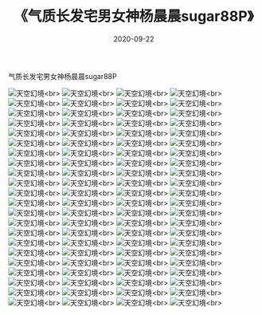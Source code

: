 ﻿---
layout: post
title: 《气质长发宅男女神杨晨晨sugar88P》
date: 2020-09-22
img: http://photo.orgx.cf/性感/2020/气质长发宅男女神杨晨晨sugar88P/000.jpg
tags: [美女,性感,泳衣]
---

气质长发宅男女神杨晨晨sugar88P



![天空幻境](http://photo.orgx.cf/性感/2020/气质长发宅男女神杨晨晨sugar88P/001.jpg''天空幻境'')<br>
![天空幻境](http://photo.orgx.cf/性感/2020/气质长发宅男女神杨晨晨sugar88P/002.jpg''天空幻境'')<br>
![天空幻境](http://photo.orgx.cf/性感/2020/气质长发宅男女神杨晨晨sugar88P/003.jpg''天空幻境'')<br>
![天空幻境](http://photo.orgx.cf/性感/2020/气质长发宅男女神杨晨晨sugar88P/004.jpg''天空幻境'')<br>
![天空幻境](http://photo.orgx.cf/性感/2020/气质长发宅男女神杨晨晨sugar88P/005.jpg''天空幻境'')<br>
![天空幻境](http://photo.orgx.cf/性感/2020/气质长发宅男女神杨晨晨sugar88P/006.jpg''天空幻境'')<br>
![天空幻境](http://photo.orgx.cf/性感/2020/气质长发宅男女神杨晨晨sugar88P/007.jpg''天空幻境'')<br>
![天空幻境](http://photo.orgx.cf/性感/2020/气质长发宅男女神杨晨晨sugar88P/008.jpg''天空幻境'')<br>
![天空幻境](http://photo.orgx.cf/性感/2020/气质长发宅男女神杨晨晨sugar88P/009.jpg''天空幻境'')<br>
![天空幻境](http://photo.orgx.cf/性感/2020/气质长发宅男女神杨晨晨sugar88P/010.jpg''天空幻境'')<br>
![天空幻境](http://photo.orgx.cf/性感/2020/气质长发宅男女神杨晨晨sugar88P/011.jpg''天空幻境'')<br>
![天空幻境](http://photo.orgx.cf/性感/2020/气质长发宅男女神杨晨晨sugar88P/012.jpg''天空幻境'')<br>
![天空幻境](http://photo.orgx.cf/性感/2020/气质长发宅男女神杨晨晨sugar88P/013.jpg''天空幻境'')<br>
![天空幻境](http://photo.orgx.cf/性感/2020/气质长发宅男女神杨晨晨sugar88P/014.jpg''天空幻境'')<br>
![天空幻境](http://photo.orgx.cf/性感/2020/气质长发宅男女神杨晨晨sugar88P/015.jpg''天空幻境'')<br>
![天空幻境](http://photo.orgx.cf/性感/2020/气质长发宅男女神杨晨晨sugar88P/016.jpg''天空幻境'')<br>
![天空幻境](http://photo.orgx.cf/性感/2020/气质长发宅男女神杨晨晨sugar88P/017.jpg''天空幻境'')<br>
![天空幻境](http://photo.orgx.cf/性感/2020/气质长发宅男女神杨晨晨sugar88P/018.jpg''天空幻境'')<br>
![天空幻境](http://photo.orgx.cf/性感/2020/气质长发宅男女神杨晨晨sugar88P/019.jpg''天空幻境'')<br>
![天空幻境](http://photo.orgx.cf/性感/2020/气质长发宅男女神杨晨晨sugar88P/020.jpg''天空幻境'')<br>
![天空幻境](http://photo.orgx.cf/性感/2020/气质长发宅男女神杨晨晨sugar88P/021.jpg''天空幻境'')<br>
![天空幻境](http://photo.orgx.cf/性感/2020/气质长发宅男女神杨晨晨sugar88P/022.jpg''天空幻境'')<br>
![天空幻境](http://photo.orgx.cf/性感/2020/气质长发宅男女神杨晨晨sugar88P/023.jpg''天空幻境'')<br>
![天空幻境](http://photo.orgx.cf/性感/2020/气质长发宅男女神杨晨晨sugar88P/024.jpg''天空幻境'')<br>
![天空幻境](http://photo.orgx.cf/性感/2020/气质长发宅男女神杨晨晨sugar88P/025.jpg''天空幻境'')<br>
![天空幻境](http://photo.orgx.cf/性感/2020/气质长发宅男女神杨晨晨sugar88P/026.jpg''天空幻境'')<br>
![天空幻境](http://photo.orgx.cf/性感/2020/气质长发宅男女神杨晨晨sugar88P/027.jpg''天空幻境'')<br>
![天空幻境](http://photo.orgx.cf/性感/2020/气质长发宅男女神杨晨晨sugar88P/028.jpg''天空幻境'')<br>
![天空幻境](http://photo.orgx.cf/性感/2020/气质长发宅男女神杨晨晨sugar88P/029.jpg''天空幻境'')<br>
![天空幻境](http://photo.orgx.cf/性感/2020/气质长发宅男女神杨晨晨sugar88P/030.jpg''天空幻境'')<br>
![天空幻境](http://photo.orgx.cf/性感/2020/气质长发宅男女神杨晨晨sugar88P/031.jpg''天空幻境'')<br>
![天空幻境](http://photo.orgx.cf/性感/2020/气质长发宅男女神杨晨晨sugar88P/032.jpg''天空幻境'')<br>
![天空幻境](http://photo.orgx.cf/性感/2020/气质长发宅男女神杨晨晨sugar88P/033.jpg''天空幻境'')<br>
![天空幻境](http://photo.orgx.cf/性感/2020/气质长发宅男女神杨晨晨sugar88P/034.jpg''天空幻境'')<br>
![天空幻境](http://photo.orgx.cf/性感/2020/气质长发宅男女神杨晨晨sugar88P/035.jpg''天空幻境'')<br>
![天空幻境](http://photo.orgx.cf/性感/2020/气质长发宅男女神杨晨晨sugar88P/036.jpg''天空幻境'')<br>
![天空幻境](http://photo.orgx.cf/性感/2020/气质长发宅男女神杨晨晨sugar88P/037.jpg''天空幻境'')<br>
![天空幻境](http://photo.orgx.cf/性感/2020/气质长发宅男女神杨晨晨sugar88P/038.jpg''天空幻境'')<br>
![天空幻境](http://photo.orgx.cf/性感/2020/气质长发宅男女神杨晨晨sugar88P/039.jpg''天空幻境'')<br>
![天空幻境](http://photo.orgx.cf/性感/2020/气质长发宅男女神杨晨晨sugar88P/040.jpg''天空幻境'')<br>
![天空幻境](http://photo.orgx.cf/性感/2020/气质长发宅男女神杨晨晨sugar88P/041.jpg''天空幻境'')<br>
![天空幻境](http://photo.orgx.cf/性感/2020/气质长发宅男女神杨晨晨sugar88P/042.jpg''天空幻境'')<br>
![天空幻境](http://photo.orgx.cf/性感/2020/气质长发宅男女神杨晨晨sugar88P/043.jpg''天空幻境'')<br>
![天空幻境](http://photo.orgx.cf/性感/2020/气质长发宅男女神杨晨晨sugar88P/044.jpg''天空幻境'')<br>
![天空幻境](http://photo.orgx.cf/性感/2020/气质长发宅男女神杨晨晨sugar88P/045.jpg''天空幻境'')<br>
![天空幻境](http://photo.orgx.cf/性感/2020/气质长发宅男女神杨晨晨sugar88P/046.jpg''天空幻境'')<br>
![天空幻境](http://photo.orgx.cf/性感/2020/气质长发宅男女神杨晨晨sugar88P/047.jpg''天空幻境'')<br>
![天空幻境](http://photo.orgx.cf/性感/2020/气质长发宅男女神杨晨晨sugar88P/048.jpg''天空幻境'')<br>
![天空幻境](http://photo.orgx.cf/性感/2020/气质长发宅男女神杨晨晨sugar88P/049.jpg''天空幻境'')<br>
![天空幻境](http://photo.orgx.cf/性感/2020/气质长发宅男女神杨晨晨sugar88P/050.jpg''天空幻境'')<br>
![天空幻境](http://photo.orgx.cf/性感/2020/气质长发宅男女神杨晨晨sugar88P/051.jpg''天空幻境'')<br>
![天空幻境](http://photo.orgx.cf/性感/2020/气质长发宅男女神杨晨晨sugar88P/052.jpg''天空幻境'')<br>
![天空幻境](http://photo.orgx.cf/性感/2020/气质长发宅男女神杨晨晨sugar88P/053.jpg''天空幻境'')<br>
![天空幻境](http://photo.orgx.cf/性感/2020/气质长发宅男女神杨晨晨sugar88P/054.jpg''天空幻境'')<br>
![天空幻境](http://photo.orgx.cf/性感/2020/气质长发宅男女神杨晨晨sugar88P/055.jpg''天空幻境'')<br>
![天空幻境](http://photo.orgx.cf/性感/2020/气质长发宅男女神杨晨晨sugar88P/056.jpg''天空幻境'')<br>
![天空幻境](http://photo.orgx.cf/性感/2020/气质长发宅男女神杨晨晨sugar88P/057.jpg''天空幻境'')<br>
![天空幻境](http://photo.orgx.cf/性感/2020/气质长发宅男女神杨晨晨sugar88P/058.jpg''天空幻境'')<br>
![天空幻境](http://photo.orgx.cf/性感/2020/气质长发宅男女神杨晨晨sugar88P/059.jpg''天空幻境'')<br>
![天空幻境](http://photo.orgx.cf/性感/2020/气质长发宅男女神杨晨晨sugar88P/060.jpg''天空幻境'')<br>
![天空幻境](http://photo.orgx.cf/性感/2020/气质长发宅男女神杨晨晨sugar88P/061.jpg''天空幻境'')<br>
![天空幻境](http://photo.orgx.cf/性感/2020/气质长发宅男女神杨晨晨sugar88P/062.jpg''天空幻境'')<br>
![天空幻境](http://photo.orgx.cf/性感/2020/气质长发宅男女神杨晨晨sugar88P/063.jpg''天空幻境'')<br>
![天空幻境](http://photo.orgx.cf/性感/2020/气质长发宅男女神杨晨晨sugar88P/064.jpg''天空幻境'')<br>
![天空幻境](http://photo.orgx.cf/性感/2020/气质长发宅男女神杨晨晨sugar88P/065.jpg''天空幻境'')<br>
![天空幻境](http://photo.orgx.cf/性感/2020/气质长发宅男女神杨晨晨sugar88P/066.jpg''天空幻境'')<br>
![天空幻境](http://photo.orgx.cf/性感/2020/气质长发宅男女神杨晨晨sugar88P/067.jpg''天空幻境'')<br>
![天空幻境](http://photo.orgx.cf/性感/2020/气质长发宅男女神杨晨晨sugar88P/068.jpg''天空幻境'')<br>
![天空幻境](http://photo.orgx.cf/性感/2020/气质长发宅男女神杨晨晨sugar88P/069.jpg''天空幻境'')<br>
![天空幻境](http://photo.orgx.cf/性感/2020/气质长发宅男女神杨晨晨sugar88P/070.jpg''天空幻境'')<br>
![天空幻境](http://photo.orgx.cf/性感/2020/气质长发宅男女神杨晨晨sugar88P/071.jpg''天空幻境'')<br>
![天空幻境](http://photo.orgx.cf/性感/2020/气质长发宅男女神杨晨晨sugar88P/072.jpg''天空幻境'')<br>
![天空幻境](http://photo.orgx.cf/性感/2020/气质长发宅男女神杨晨晨sugar88P/073.jpg''天空幻境'')<br>
![天空幻境](http://photo.orgx.cf/性感/2020/气质长发宅男女神杨晨晨sugar88P/074.jpg''天空幻境'')<br>
![天空幻境](http://photo.orgx.cf/性感/2020/气质长发宅男女神杨晨晨sugar88P/075.jpg''天空幻境'')<br>
![天空幻境](http://photo.orgx.cf/性感/2020/气质长发宅男女神杨晨晨sugar88P/076.jpg''天空幻境'')<br>
![天空幻境](http://photo.orgx.cf/性感/2020/气质长发宅男女神杨晨晨sugar88P/077.jpg''天空幻境'')<br>
![天空幻境](http://photo.orgx.cf/性感/2020/气质长发宅男女神杨晨晨sugar88P/078.jpg''天空幻境'')<br>
![天空幻境](http://photo.orgx.cf/性感/2020/气质长发宅男女神杨晨晨sugar88P/079.jpg''天空幻境'')<br>
![天空幻境](http://photo.orgx.cf/性感/2020/气质长发宅男女神杨晨晨sugar88P/080.jpg''天空幻境'')<br>
![天空幻境](http://photo.orgx.cf/性感/2020/气质长发宅男女神杨晨晨sugar88P/081.jpg''天空幻境'')<br>
![天空幻境](http://photo.orgx.cf/性感/2020/气质长发宅男女神杨晨晨sugar88P/082.jpg''天空幻境'')<br>
![天空幻境](http://photo.orgx.cf/性感/2020/气质长发宅男女神杨晨晨sugar88P/083.jpg''天空幻境'')<br>
![天空幻境](http://photo.orgx.cf/性感/2020/气质长发宅男女神杨晨晨sugar88P/084.jpg''天空幻境'')<br>
![天空幻境](http://photo.orgx.cf/性感/2020/气质长发宅男女神杨晨晨sugar88P/085.jpg''天空幻境'')<br>
![天空幻境](http://photo.orgx.cf/性感/2020/气质长发宅男女神杨晨晨sugar88P/086.jpg''天空幻境'')<br>
![天空幻境](http://photo.orgx.cf/性感/2020/气质长发宅男女神杨晨晨sugar88P/087.jpg''天空幻境'')<br>
![天空幻境](http://photo.orgx.cf/性感/2020/气质长发宅男女神杨晨晨sugar88P/088.jpg''天空幻境'')<br>